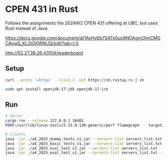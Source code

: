 # CPEN 431 in Rust

Follows the assignments the 2024W2 CPEN 431 offering at UBC, but uses Rust instead of Java.

https://docs.google.com/document/d/1AyHvEb7SATx0uo9NOAgmOImCMGCAyjaQ_KL2tOXWNUQ/edit?tab=t.0

http://52.27.39.26:43104/leaderboard

## Setup

```bash
curl --proto '=https' --tlsv1.2 -sSf https://sh.rustup.rs | sh

sudo apt install openjdk-17-jdk openjdk-17-jre
```

## Run

```bash
# Server
cargo run --release 127.0.0.1 16401
PERF=/usr/lib/linux-tools/5.15.0-130-generic/perf flamegraph -- target/release/cpen431 0.0.0.0 16401

# Clients
java -jar ./a4_2025_dummy_tests_v1.jar --servers-list servers_list.txt
java -jar ./a4_2025_basic_tests_v1.jar --servers-list servers_list.txt
java -jar ./a4_2025_eval_test_v1.jar --servers-list servers_list.txt
java -jar ./a4_2025_eval_test_v1.jar --servers-list servers_list.txt --submit --student-id 12345678
```